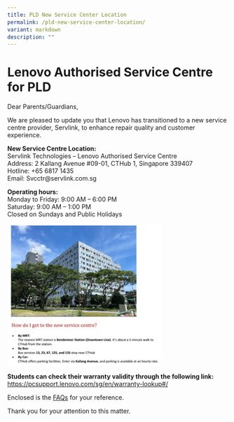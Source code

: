 ```yaml
---
title: PLD New Service Center Location
permalink: /pld-new-service-center-location/
variant: markdown
description: ""
---
```

<h1><strong>Lenovo Authorised Service Centre for PLD</strong></h1>
<p>Dear Parents/Guardians,</p>
<p>We are pleased to update you that Lenovo has transitioned to a new service
centre provider, Servlink, to enhance repair quality and customer experience.</p>
<p></p>
<p><strong>New Service Centre Location:</strong>
<br>Servlink Technologies – Lenovo Authorised Service Centre
<br>Address: 2 Kallang Avenue #09-01, CTHub 1, Singapore 339407
<br>Hotline: +65 6817 1435
<br>Email: Svcctr@servlink.com.sg</p>
<p><strong>Operating hours:</strong>
<br>Monday to Friday: 9:00 AM – 6:00 PM
<br>Saturday: 9:00 AM – 1:00 PM
<br>Closed on Sundays and Public Holidays</p>
<p></p>

<img style="width:70%; height:auto; display:block; margin-left:0;" src="/images/pldnewloc.png">

<p><strong>Students can check their warranty validity through the following link:</strong>
<br><a href="https://pcsupport.lenovo.com/sg/en/warranty-lookup#/" rel="noopener noreferrer nofollow" target="_blank">https://pcsupport.lenovo.com/sg/en/warranty-lookup#/</a>
<br>
</p>
<p>Enclosed is the <a href="/files/Change_in_Lenovo_Authorised_Service_Centre___FAQs.pdf" rel="noopener noreferrer nofollow" target="_blank">FAQs</a> for
your reference.</p>
<p>Thank you for your attention to this matter.</p>